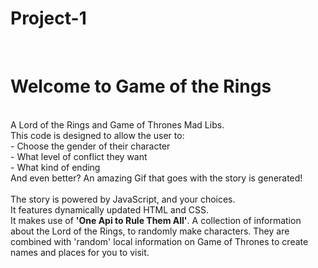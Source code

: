 # Project-1
<br>
<h1>Welcome to Game of the Rings</h1>
<br>
A Lord of the Rings and Game of Thrones Mad Libs. <br>
This code is designed to allow the user to: 
<br> - Choose the gender of their character
<br> - What level of conflict they want
<br> - What kind of ending
<br>And even better? 
An amazing Gif that goes with the story is generated!
<br>
<br>
The story is powered by JavaScript, and your choices. 
<br>It features dynamically updated HTML and CSS. 
<br>It makes use of <strong>'One Api to Rule Them All'</strong>. A collection of information about the Lord of the Rings, to randomly make characters. They are combined with 'random' local information on Game of Thrones to create names and places for you to visit.
